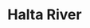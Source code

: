 ---
title: "Halta River"
title_bn: "হালথা নদী"
description: "Mothbaria upazila of Pirojpur district is the emerged area of this river that’s fall at Boleshor river."
---